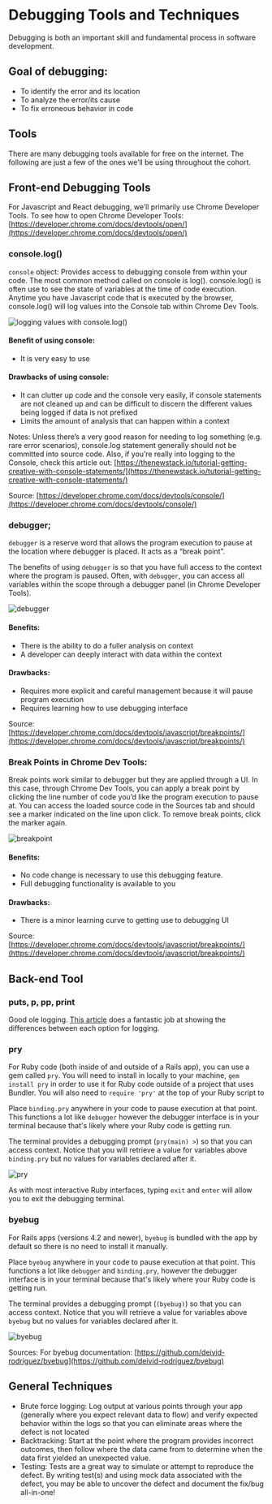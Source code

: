 # Debugging Tools and Techniques
Debugging is both an important skill and fundamental process in software development.

## Goal of debugging:
- To identify the error and its location
- To analyze the error/its cause
- To fix erroneous behavior in code

## Tools
There are many debugging tools available for free on the internet. The following are just a few of the ones we’ll be using throughout the cohort. 


## Front-end Debugging Tools
For Javascript and React debugging, we’ll primarily use Chrome Developer Tools.
To see how to open Chrome Developer Tools: [https://developer.chrome.com/docs/devtools/open/](https://developer.chrome.com/docs/devtools/open/)


### console.log()
`console` object: Provides access to debugging console from within your code. The most common method called on console is log().
console.log() is often use to see the state of variables at the time of code execution. 
Anytime you have Javascript code that is executed by the browser, console.log() will log values into the Console tab within Chrome Dev Tools.

![logging values with console.log()](./assets/debugging_consolelog.png)

#### Benefit of using console:
- It is very easy to use

#### Drawbacks of using console:
- It can clutter up code and the console very easily, if console statements are not cleaned up and can be difficult to discern the different values being logged if data is not prefixed
- Limits the amount of analysis that can happen within a context 

Notes: Unless there’s a very good reason for needing to log something (e.g. rare error scenarios), console.log statement generally should not be committed into source code. Also, if you’re really into logging to the Console, check this article out: [https://thenewstack.io/tutorial-getting-creative-with-console-statements/](https://thenewstack.io/tutorial-getting-creative-with-console-statements/)

Source: [https://developer.chrome.com/docs/devtools/console/](https://developer.chrome.com/docs/devtools/console/)



### debugger;
`debugger` is a reserve word that allows the program execution to pause at the location where debugger is placed. It acts as a “break point”. 

The benefits of using `debugger` is so that you have full access to the context where the program is paused. Often, with `debugger`, you can access all variables within the scope through a debugger panel (in Chrome Developer Tools).

![debugger](./assets/debugging_debugger.png)

#### Benefits:
- There is the ability to do a fuller analysis on context
- A developer can deeply interact with data within the context

#### Drawbacks:
- Requires more explicit and careful management because it will pause program execution
- Requires learning how to use debugging interface

Source: [https://developer.chrome.com/docs/devtools/javascript/breakpoints/](https://developer.chrome.com/docs/devtools/javascript/breakpoints/)



### Break Points in Chrome Dev Tools:
Break points work similar to debugger but they are applied through a UI. In this case, through Chrome Dev Tools, you can apply a break point by clicking the line number of code you’d like the program execution to pause at. You can access the loaded source code in the Sources tab and should see a marker indicated on the line upon click. To remove break points, click the marker again.

![breakpoint](./assets/debugging_breakpoint.png)

#### Benefits:
- No code change is necessary to use this debugging feature.
- Full debugging functionality is available to you

#### Drawbacks:
- There is a minor learning curve to getting use to debugging UI

Source: [https://developer.chrome.com/docs/devtools/javascript/breakpoints/](https://developer.chrome.com/docs/devtools/javascript/breakpoints/)


## Back-end Tool

### puts, p, pp, print
Good ole logging. [This article](https://dev.to/lofiandcode/ruby-puts-vs-print-vs-p-vs-pp-vs-awesome-5akl) does a fantastic job at showing the differences between each option for logging.

### pry
For Ruby code (both inside of and outside of a Rails app), you can use a gem called `pry`. 
You will need to install in locally to your machine, `gem install pry` in order to use it for Ruby code outside of a project that uses Bundler. You will also need to `require 'pry'` at the top of your Ruby script to 

Place `binding.pry` anywhere in your code to pause execution at that point. This functions a lot like `debugger` however the debugger interface is in your terminal because that's likely where your Ruby code is getting run. 

The terminal provides a debugging prompt (`pry(main) >`) so that you can access context. Notice that you will retrieve a value for variables above `binding.pry` but no values for variables declared after it. 

![pry](./assets/debugging_pry.png)

As with most interactive Ruby interfaces, typing `exit` and `enter` will allow you to exit the debugging terminal.

### byebug
For Rails apps (versions 4.2 and newer), `byebug` is bundled with the app by default so there is no need to install it manually.

Place `byebug` anywhere in your code to pause execution at that point. This functions a lot like `debugger` and `binding.pry`, however the debugger interface is in your terminal because that's likely where your Ruby code is getting run. 

The terminal provides a debugging prompt (`(byebug)`) so that you can access context. Notice that you will retrieve a value for variables above `byebug` but no values for variables declared after it. 

![byebug](./assets/debugging_byebug.png)

Sources: For byebug documentation: [https://github.com/deivid-rodriguez/byebug](https://github.com/deivid-rodriguez/byebug)

## General Techniques

- Brute force logging: Log output at various points through your app (generally where you expect relevant data to flow) and verify expected behavior within the logs so that you can eliminate areas where the defect is not located
- Backtracking: Start at the point where the program provides incorrect outcomes, then follow where the data came from to determine when the data first yielded an unexpected value.
- Testing: Tests are a great way to simulate or attempt to reproduce the defect. By writing test(s) and using mock data associated with the defect, you may be able to uncover the defect and document the fix/bug all-in-one!
